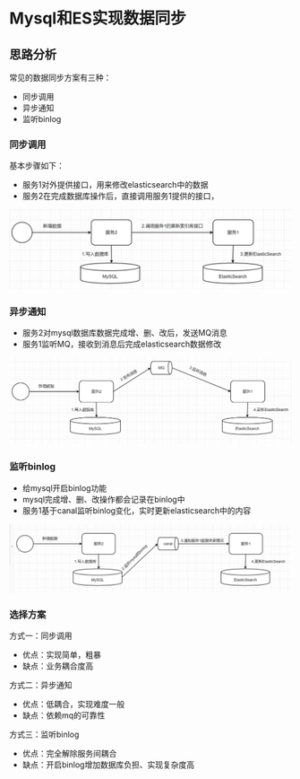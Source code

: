 # Mysql和ES实现数据同步

## 思路分析

常见的数据同步方案有三种：

- 同步调用
- 异步通知
- 监听binlog

### 同步调用

基本步骤如下：

- 服务1对外提供接口，用来修改elasticsearch中的数据
- 服务2在完成数据库操作后，直接调用服务1提供的接口，

![image-20220216151212163](https://github.com/BlackMe2327/cloudimages27/blob/main/img/image-20220216151212163.png?raw=true)

### 异步通知

- 服务2对mysql数据库数据完成增、删、改后，发送MQ消息
- 服务1监听MQ，接收到消息后完成elasticsearch数据修改

![image-20220216151519384](https://github.com/BlackMe2327/cloudimages27/blob/main/img/image-20220216151519384.png?raw=true)

### 监听binlog

- 给mysql开启binlog功能
- mysql完成增、删、改操作都会记录在binlog中
- 服务1基于canal监听binlog变化，实时更新elasticsearch中的内容

![image-20220216151809022](https://github.com/BlackMe2327/cloudimages27/blob/main/img/image-20220216151809022.png?raw=true)

### 选择方案

方式一：同步调用

- 优点：实现简单，粗暴
- 缺点：业务耦合度高

方式二：异步通知

- 优点：低耦合，实现难度一般
- 缺点：依赖mq的可靠性

方式三：监听binlog

- 优点：完全解除服务间耦合
- 缺点：开启binlog增加数据库负担、实现复杂度高


